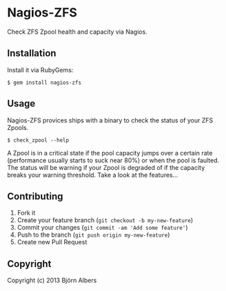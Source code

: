 # Nagios-ZFS

Check ZFS Zpool health and capacity via Nagios.

## Installation

Install it via RubyGems:

    $ gem install nagios-zfs

## Usage

Nagios-ZFS provices ships with a binary to check the status of your ZFS
Zpools.

    $ check_zpool --help

A Zpool is in a critical state if the pool capacity jumps over a certain
rate (performance usually starts to suck near 80%) or when the pool is
faulted.
The status will be warning if your Zpool is degraded of if the capacity
breaks your warning threshold.
Take a look at the features...

## Contributing

1. Fork it
2. Create your feature branch (`git checkout -b my-new-feature`)
3. Commit your changes (`git commit -am 'Add some feature'`)
4. Push to the branch (`git push origin my-new-feature`)
5. Create new Pull Request

## Copyright

Copyright (c) 2013 Björn Albers
